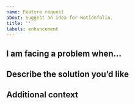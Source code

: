 ```yaml
---
name: Feature request
about: Suggest an idea for Notionfolio.
title: ''
labels: enhancement
---
```


<!--
  !!! IMPORTANT !!!
  Please do not ignore this template. If you do, your issue will be closed.
-->

## I am facing a problem when...

<!-- A clear and concise description of what the problem is -->
<!-- If your feature request isn’t related to any problem, you can leave here blank -->

## Describe the solution you’d like

<!-- A clear and concise description of what you want to happen -->

## Additional context

<!-- Any other context or screenshots about the feature request -->
